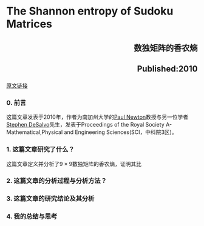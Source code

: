 # The Shannon entropy of Sudoku Matrices

## <p align='right'> 数独矩阵的香农熵 </p>

## <p align='right'>Published:2010 </p>

[原文链接](https://royalsocietypublishing.org/doi/abs/10.1098/rspa.2009.0522)

### 0. 前言

这篇文章发表于2010年，作者为南加州大学的[Paul Newton](https://scholar.google.com/citations?hl=en&user=5CeomkAAAAAJ)教授与另一位学者[Stephen DeSalvo](https://scholar.google.com/citations?hl=en&user=VLF8dqx-Fo8C)先生，发表于Proceedings of the Royal Society A-Mathematical,Physical and Engineering Sciences(SCI，中科院3区)。

### 1. 这篇文章研究了什么？
这篇文章定义并分析了$9\times9$数独矩阵的香农熵，证明其比

### 2. 这篇文章的分析过程与分析方法？

### 3. 这篇文章的研究结论及其分析

### 4. 我的总结与思考